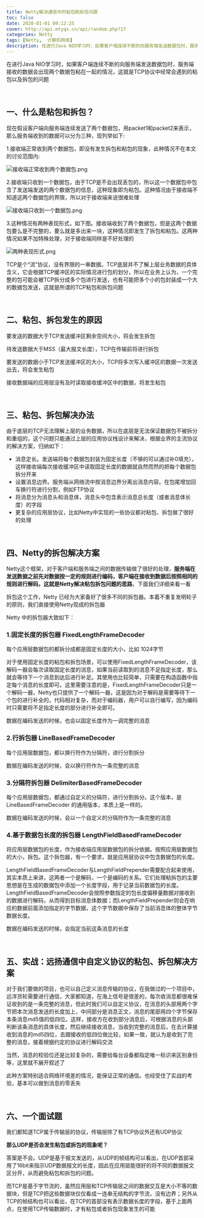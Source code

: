 ```yaml
---
title: Netty解决通信中的粘包和拆包问题
toc: false
date: 2020-01-01 09:12:25
cover: http://api.mtyqx.cn/api/random.php?17
categories: Netty
tags: [Netty,  计算机网络]
description: 在进行Java NIO学习时，如果客户端连续不断的向服务端发送数据包时，服务端接收的数据会出现两个数据包粘在一起的情况，这就是TCP协议中经常会遇到的粘包以及拆包的问题
---
```


在进行Java NIO学习时，如果客户端连续不断的向服务端发送数据包时，服务端接收的数据会出现两个数据包粘在一起的情况，这就是TCP协议中经常会遇到的粘包以及拆包的问题

<br/>

<!--more-->

## 一、什么是粘包和拆包？

现在假设客户端向服务端连续发送了两个数据包，用packet1和packet2来表示，那么服务端收到的数据可以分为三种，现列举如下:

1.接收端正常收到两个数据包，即没有发生拆包和粘包的现象，此种情况不在本文的讨论范围内:

![接收端正常收到两个数据包.png](https://jasonkay_image.imfast.io/images/接收端正常收到两个数据包.png)

2.接收端只收到一个数据包，由于TCP是不会出现丢包的，所以这一个数据包中包含了发送端发送的两个数据包的信息，这种现象即为粘包。这种情况由于接收端不知道这两个数据包的界限，所以对于接收端来说很难处理

![接收端只收到一个数据包.png](https://jasonkay_image.imfast.io/images/接收端只收到一个数据包.png)

3.这种情况有两种表现形式，如下图。接收端收到了两个数据包，但是这两个数据包要么是不完整的，要么就是多出来一块，这种情况即发生了拆包和粘包。这两种情况如果不加特殊处理，对于接收端同样是不好处理的

![两种表现形式.png](https://jasonkay_image.imfast.io/images/两种表现形式.png)

TCP是个“流”协议，没有界限的一串数据。TCP底层并不了解上层业务数据的具体含义，它会根据TCP缓冲区的实际情况进行包的划分，所以在业务上认为，一个完整的包可能会被TCP拆分成多个包进行发送，也有可能把多个小的包封装成一个大的数据包发送，这就是所谓的TCP粘包和拆包问题

<br/>

## 二、粘包、拆包发生的原因

要发送的数据大于TCP发送缓冲区剩余空间大小，将会发生拆包

待发送数据大于MSS（最大报文长度），TCP在传输前将进行拆包

要发送的数据小于TCP发送缓冲区的大小，TCP将多次写入缓冲区的数据一次发送出去，将会发生粘包

接收数据端的应用层没有及时读取接收缓冲区中的数据，将发生粘包

<br/>

## 三、粘包、拆包解决办法

由于底层的TCP无法理解上层的业务数据，所以在底层是无法保证数据包不被拆分和重组的，这个问题只能通过上层的应用协议栈设计来解决，根据业界的主流协议的解决方案，归纳如下：

-   消息定长。发送端将每个数据包封装为固定长度（不够的可以通过补0填充），这样接收端每次接收缓冲区中读取固定长度的数据就自然而然的把每个数据包拆分开来
-   设置消息边界。服务端从网络流中按消息边界分离出消息内容。在包尾增加回车换行符进行分割，例如FTP协议
-   将消息分为消息头和消息体，消息头中包含表示消息总长度（或者消息体长度）的字段
-   更复杂的应用层协议，比如Netty中实现的一些协议都对粘包、拆包做了很好的处理

<br/>

## 四、Netty的拆包解决方案

Netty这个框架，对于客户端和服务端之间的数据传输做了很好的处理，**服务端在发送数据之前先对数据按一定的规则进行编码，客户端在接收到数据后按照相同的规则进行解码，这就是Netty解决粘包拆包问题的思路**，下面我们详细来看一看

拆包这个工作，Netty 已经为大家备好了很多不同的拆包器。本着不重复发明轮子的原则，我们直接使用Netty现成的拆包器

Netty 中的拆包器大致如下：

### 1.固定长度的拆包器 FixedLengthFrameDecoder

每个应用层数据包的都拆分成都是固定长度的大小，比如 1024字节

对于使用固定长度的粘包和拆包场景，可以使用FixedLengthFrameDecoder，该解码一器会每次读取固定长度的消息，如果当前读取到的消息不足指定长度，那么就会等待下一个消息到达后进行补足。其使用也比较简单，只需要在构造函数中指定每个消息的长度即可。这里需要注意的是，FixedLengthFrameDecoder只是一个解码一器，Netty也只提供了一个解码一器，这是因为对于解码是需要等待下一个包的进行补全的，代码相对复杂，而对于编码器，用户可以自行编写，因为编码时只需要将不足指定长度的部分进行补全即可。

数据在编码发送的时候，也会以固定长度作为一调完整的消息

### 2.行拆包器 LineBasedFrameDecoder

每个应用层数据包，都以换行符作为分隔符，进行分割拆分

数据在编码发送的时候，会以换行符作为一条完整的消息

### 3.分隔符拆包器 DelimiterBasedFrameDecoder

每个应用层数据包，都通过自定义的分隔符，进行分割拆分。这个版本，是LineBasedFrameDecoder 的通用版本，本质上是一样的。

数据在编码发送的时候，会以一个自定义的分隔符作为一条完整的消息

### 4.基于数据包长度的拆包器 LengthFieldBasedFrameDecoder

将应用层数据包的长度，作为接收端应用层数据包的拆分依据。按照应用层数据包的大小，拆包。这个拆包器，有一个要求，就是应用层协议中包含数据包的长度。

LengthFieldBasedFrameDecoder与LengthFieldPrepender需要配合起来使用，其实本质上来讲，这两者一个是解码，一个是编码的关系。它们处理粘拆包的主要思想是在生成的数据包中添加一个长度字段，用于记录当前数据包的长度。LengthFieldBasedFrameDecoder会按照参数指定的包长度偏移量数据对接收到的数据进行解码，从而得到目标消息体数据；而LengthFieldPrepender则会在响应的数据前面添加指定的字节数据，这个字节数据中保存了当前消息体的整体字节数据长度。

数据在编码发送的时候，会指定当前这条消息的长度

<br/>

## 五、实战：远扬通信中自定义协议的粘包、拆包解决方案

对于我们要做的项目，也可以自己定义消息传输的协议，在我做过的一个项目中，远洋货轮需要进行通信，大家都知道，在海上信号是很差的，每次收消息都很难保证收到的是一条完整的消息，但此时我们可以自定义协议，在消息的头部用两个字节把本次消息发送的长度加上，中间部分是消息正文，消息的尾部用四个字节保存本条消息md5值的低四位。这样，接收方在收到部分消息后，可根据消息的头部判断该条消息的具体长度，然后继续接收消息，当收到完整的消息后，在去计算接收到消息的md5四位，去跟接收的低四位做比较，如果一致，就认为是收到了完整的消息，接着根据约定的协议进行解码交流

当然，消息的校验位还是比较复杂的，需要给每台设备都指定唯一标识来区别身份等，这里就不展开叙述了

此种方案特别适合网络环境差的情况，能保证正常的通信。也经受住了实战的考验，基本可以做到消息的零丢失

<br/>

## 六、一个面试题

我们都知道TCP属于传输层的协议，传输层除了有TCP协议外还有UDP协议

**那么UDP是否会发生粘包或拆包的现象呢？**

答案是不会。UDP是基于报文发送的，从UDP的帧结构可以看出，在UDP首部采用了16bit来指示UDP数据报文的长度，因此在应用层能很好的将不同的数据报文区分开，从而避免粘包和拆包的问题。

而TCP是基于字节流的，虽然应用层和TCP传输层之间的数据交互是大小不等的数据块，但是TCP把这些数据块仅仅看成一连串无结构的字节流，没有边界；另外从TCP的帧结构也可以看出，在TCP的首部没有表示数据长度的字段，基于上面两点，在使用TCP传输数据时，才有粘包或者拆包现象发生的可能

<br/>